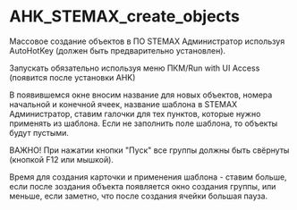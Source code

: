 # AHK_STEMAX_create_objects
Массовое создание объектов в ПО STEMAX Администратор используя AutoHotKey (должен быть предварительно установлен).

Запускать обязательно используя меню ПКМ/Run with UI Access (появится после установки AHK)

В появившемся окне вносим название для новых объектов, номера начальной и конечной ячеек, название шаблона в STEMAX Администратор, ставим галочки для тех пунктов, которые нужно применять из шаблона. Если не заполнить поле шаблона, то объекты будут пустыми.

ВАЖНО! При нажатии кнопки "Пуск" все группы должны быть свёрнуты (кнопкой F12 или мышкой).

Время для создания карточки и применения шаблона - ставим больше, если после зоздания объекта появляется окно создания группы, или меньше, если заметно, что после создания ячейки большая пауза.
